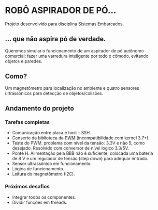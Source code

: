# ROBÔ ASPIRADOR DE PÓ...

Projeto desenvolvido para disciplina Sistemas Embarcados.

## ... que não aspira pó de verdade.
Queremos simular o funcionamento de um aspirador de pó autônomo comercial: fazer uma varredura inteligente por todo o cômodo, evitando objetos e paredes.

## Como?
Um magnetômetro para localização no ambiente e quatro sensores ultrassônicos para detecção de objetos/colisões.

## Andamento do projeto

### Tarefas completas

* Comunicação entre placa e host - SSH.
* Conserto da biblioteca da [PWM](https://github.com/yigityuce/BlackLib) (incompatibilidade com kernel 3.7+).
* Teste do PWM; problema com nível da tensão: 3.3V e não 5, como desejado. Resolvido com conversor de nível lógico 3.3/5V.
* Ponte H. Alimentação pela BBB não é suficiente; colocada uma bateria de 8 V e um regulador de tensão (step down) para adequar entrada.
* Sensor ultrassônico em funcionamento. 
* Lógica de funcionamento.
* Leitura do magnetômetro (I2C).

### Próximos desafios

* Integrar todos os componentes.
* Dividir funções em threads.
